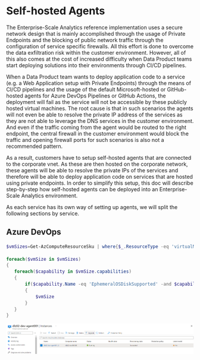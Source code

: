 # Self-hosted Agents

The Enterprise-Scale Analytics reference implementation uses a secure network design that is mainly accomplished through the usage of Private Endpoints and the blocking of public network traffic through the configuration of service specific firewalls. All this effort is done to overcome the data exfiltration risk within the customer environment. However, all of this also comes at the cost of increased difficulty when Data Product teams start deploying solutions into their environments through CI/CD pipelines.

When a Data Product team wants to deploy application code to a service (e.g. a Web Application setup with Private Endpoints) through the means of CI/CD pipelines and the usage of the default Microsoft-hosted or GitHub-hosted agents for Azure DevOps Pipelines or GitHub Actions, the deployment will fail as the service will not be accessible by these publicly hosted virtual machines. The root cause is that in such scenarios the agents will not even be able to resolve the private IP address of the services as they are not able to leverage the DNS services in the customer environment. And even if the traffic coming from the agent would be routed to the right endpoint, the central firewall in the customer environment would block the traffic and opening firewall ports for such scenarios is also not a recommended pattern.

As a result, customers have to setup self-hosted agents that are connected to the corporate vnet. As these are then hosted on the corporate network, these agents will be able to resolve the private IPs of the services and therefore will be able to deploy application code on services that are hosted using private endpoints. In order to simplify this setup, this doc will describe step-by-step how self-hosted agents can be deployed into an Enterprise-Scale Analytics environment.

As each service has its own way of setting up agents, we will split the following sections by service. 

## Azure DevOps



```powershell
$vmSizes=Get-AzComputeResourceSku | where{$_.ResourceType -eq 'virtualMachines' -and $_.Locations.Contains('CentralUSEUAP')} 

foreach($vmSize in $vmSizes)
{
   foreach($capability in $vmSize.capabilities)
   {
       if($capability.Name -eq 'EphemeralOSDiskSupported' -and $capability.Value -eq 'true')
       {
           $vmSize
       }
   }
}
```

![Azure DevOps Scale Set Agent](/docs/images/AzureDevOpsScaleSetAgent.png)